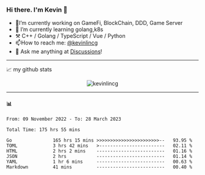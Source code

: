 ### Hi there. I'm Kevin 👋

- 🔭I’m currently working on GameFi, BlockChain, DDD, Game Server
- 🌱 I’m currently learning golang,k8s
-   :hammer_and_pick: C++ / Golang / TypeScript / Vue / Python
- 📫How to reach me: [@kevinlincg](https://twitter.com/kevinlincg) 
-   :thought_balloon: Ask me anything at [Discussions](https://github.com/kevinlincg/kevinlincg/discussions/new)!

---

📈 my github stats

<p align="center"> <img src="https://github-readme-stats-ouuan.vercel.app/api?username=kevinlincg&theme=dark&show_icons=true&count_private=true" alt="kevinlincg" />

---

#### :bar_chart: 

<!--START_SECTION:waka-->

```text
From: 09 November 2022 - To: 28 March 2023

Total Time: 175 hrs 55 mins

Go               165 hrs 15 mins >>>>>>>>>>>>>>>>>>>>>>>--   93.95 %
TOML             3 hrs 42 mins   >------------------------   02.11 %
HTML             2 hrs 2 mins    -------------------------   01.16 %
JSON             2 hrs           -------------------------   01.14 %
YAML             1 hr 6 mins     -------------------------   00.63 %
Markdown         41 mins         -------------------------   00.40 %
```

<!--END_SECTION:waka-->
